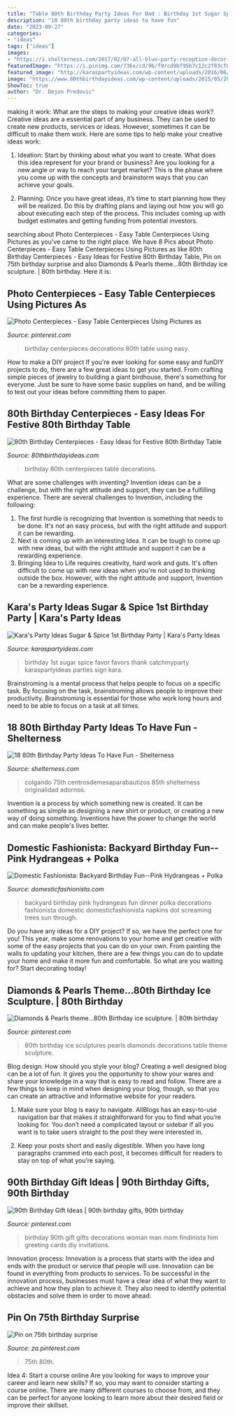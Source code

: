 ```yaml
---
title: "Table 80th Birthday Party Ideas For Dad : Birthday 1st Sugar Spice Favor Favors Thank Catchmyparty Karaspartyideas Parties Sign Kara"
description: "18 80th birthday party ideas to have fun"
date: "2023-09-27"
categories:
- "ideas"
tags: ["ideas"]
images:
- "https://i.shelterness.com/2017/02/07-all-blue-party-reception-decor-for-an-80th-birthday-party.jpg"
featuredImage: "https://i.pinimg.com/736x/cd/9b/f9/cd9bf95b7c12c2f83cf8b86bcf354a90.jpg"
featured_image: "http://karaspartyideas.com/wp-content/uploads/2016/06/Sugar-Spice-1st-Birthday-Party-via-Karas-Party-Ideas-KarasPartyIdeas.com4_.jpeg"
image: "https://www.80thbirthdayideas.com/wp-content/uploads/2015/05/20110930_grandpa-80th_031-1024x768.jpg"
ShowToc: true
author: "Dr. Dejon Predovic"
---
```



making it work: What are the steps to making your creative ideas work?
Creative ideas are a essential part of any business. They can be used to create new products, services or ideas. However, sometimes it can be difficult to make them work. Here are some tips to help make your creative ideas work:
1. Ideation: Start by thinking about what you want to create. What does this idea represent for your brand or business? Are you looking for a new angle or way to reach your target market? This is the phase where you come up with the concepts and brainstorm ways that you can achieve your goals.

2. Planning: Once you have great ideas, it’s time to start planning how they will be realized. Do this by drafting plans and laying out how you will go about executing each step of the process. This includes coming up with budget estimates and getting funding from potential investors.


	

		
searching about Photo Centerpieces - Easy Table Centerpieces Using Pictures as you've came to the right place. We have 8 Pics about Photo Centerpieces - Easy Table Centerpieces Using Pictures as like 80th Birthday Centerpieces - Easy Ideas for Festive 80th Birthday Table, Pin on 75th birthday surprise and also Diamonds &amp; Pearls theme...80th Birthday ice sculpture. | 80th birthday. Here it is:
		
    
## Photo Centerpieces - Easy Table Centerpieces Using Pictures As

<img loading=lazy src="https://i.pinimg.com/736x/d5/4f/7c/d54f7cd573bd373bfe3b76cda3b79d6e--th-birthday-decorations-photo-centerpieces.jpg" onerror="this.onerror=null;this.src='https://tse1.mm.bing.net/th?id=OIP.JfVTnEHoffE3MRfByeryNgHaJ4&amp;pid=15.1';" alt="Photo Centerpieces - Easy Table Centerpieces Using Pictures as">

_Source: pinterest.com_

>birthday centerpieces decorations 80th table using easy. 

	

How to make a DIY project
If you're ever looking for some easy and funDIY projects to do, there are a few great ideas to get you started. From crafting simple pieces of jewelry to building a giant birdhouse, there's something for everyone. Just be sure to have some basic supplies on hand, and be willing to test out your ideas before committing them to paper.

    
## 80th Birthday Centerpieces - Easy Ideas For Festive 80th Birthday Table

<img loading=lazy src="https://www.80thbirthdayideas.com/wp-content/uploads/2015/05/20110930_grandpa-80th_031-1024x768.jpg" onerror="this.onerror=null;this.src='https://tse2.mm.bing.net/th?id=OIP.cuoLx0s2Zbn7bwDAr9FZFQHaE8&amp;pid=15.1';" alt="80th Birthday Centerpieces - Easy Ideas for Festive 80th Birthday Table">

_Source: 80thbirthdayideas.com_

>birthday 80th centerpieces table decorations. 

	

What are some challenges with inventing?
Invention ideas can be a challenge, but with the right attitude and support, they can be a fulfilling experience. There are several challenges to Invention, including the following:
1. The first hurdle is recognizing that Invention is something that needs to be done. It's not an easy process, but with the right attitude and support it can be rewarding.
2. Next is coming up with an interesting Idea. It can be tough to come up with new ideas, but with the right attitude and support it can be a rewarding experience. 
3. Bringing Idea to Life requires creativity, hard work and guts. It's often difficult to come up with new ideas when you're not used to thinking outside the box. However, with the right attitude and support, Invention can be a rewarding experience.

    
## Kara&#039;s Party Ideas Sugar &amp; Spice 1st Birthday Party | Kara&#039;s Party Ideas

<img loading=lazy src="http://karaspartyideas.com/wp-content/uploads/2016/06/Sugar-Spice-1st-Birthday-Party-via-Karas-Party-Ideas-KarasPartyIdeas.com4_.jpeg" onerror="this.onerror=null;this.src='https://tse3.mm.bing.net/th?id=OIP.VsdR9oKnmUuhfYLItg0n_AHaLI&amp;pid=15.1';" alt="Kara&#039;s Party Ideas Sugar &amp; Spice 1st Birthday Party | Kara&#039;s Party Ideas">

_Source: karaspartyideas.com_

>birthday 1st sugar spice favor favors thank catchmyparty karaspartyideas parties sign kara. 

	

Brainstroming is a mental process that helps people to focus on a specific task. By focusing on the task, brainstroming allows people to improve their productivity. Brainstroming is essential for those who work long hours and need to be able to focus on a task at all times.

    
## 18 80th Birthday Party Ideas To Have Fun - Shelterness

<img loading=lazy src="https://i.shelterness.com/2017/02/07-all-blue-party-reception-decor-for-an-80th-birthday-party.jpg" onerror="this.onerror=null;this.src='https://tse4.mm.bing.net/th?id=OIP.1h5QmiweMjQ6LgKqsIyFwwHaJ4&amp;pid=15.1';" alt="18 80th Birthday Party Ideas To Have Fun - Shelterness">

_Source: shelterness.com_

>colgando 75th centrosdemesaparabautizos 85th shelterness originalidad adornos. 

	

Invention is a process by which something new is created. It can be something as simple as designing a new shirt or product, or creating a new way of doing something. Inventions have the power to change the world and can make people's lives better.

    
## Domestic Fashionista: Backyard Birthday Fun--Pink Hydrangeas + Polka

<img loading=lazy src="https://3.bp.blogspot.com/-MEBYXNMIBOY/UeN1aNFWEAI/AAAAAAAAZRg/drRkl26uKaA/s1600/Pink+Backyard+Birthday+Party-15.jpg" onerror="this.onerror=null;this.src='https://tse3.mm.bing.net/th?id=OIP.XCNnuXaq-ReGKj5ouSU1_gHaLG&amp;pid=15.1';" alt="Domestic Fashionista: Backyard Birthday Fun--Pink Hydrangeas + Polka">

_Source: domesticfashionista.com_

>backyard birthday pink hydrangeas fun dinner polka decorations fashionista domestic domesticfashionista napkins dot screaming trees sun through. 

	

Do you have any ideas for a DIY project? If so, we have the perfect one for you! This year, make some renovations to your home and get creative with some of the easy projects that you can do on your own. From painting the walls to updating your kitchen, there are a few things you can do to update your home and make it more fun and comfortable. So what are you waiting for? Start decorating today!

    
## Diamonds &amp; Pearls Theme...80th Birthday Ice Sculpture. | 80th Birthday

<img loading=lazy src="https://i.pinimg.com/736x/cd/9b/f9/cd9bf95b7c12c2f83cf8b86bcf354a90.jpg" onerror="this.onerror=null;this.src='https://tse2.mm.bing.net/th?id=OIP.SU6j6KHGgE-lbHiT9XoeDgHaLR&amp;pid=15.1';" alt="Diamonds &amp; Pearls theme...80th Birthday ice sculpture. | 80th birthday">

_Source: pinterest.com_

>80th birthday ice sculptures pearls diamonds decorations table theme sculpture. 

	

Blog design: How should you style your blog?
Creating a well designed blog can be a lot of fun. It gives you the opportunity to show your wares and share your knowledge in a way that is easy to read and follow. There are a few things to keep in mind when designing your blog, though, so that you can create an attractive and informative website for your readers.
1. Make sure your blog is easy to navigate. AllBlogs has an easy-to-use navigation bar that makes it straightforward for you to find what you’re looking for. You don’t need a complicated layout or sidebar if all you want is to take users straight to the post they were interested in.

2. Keep your posts short and easily digestible. When you have long paragraphs crammed into each post, it becomes difficult for readers to stay on top of what you’re saying.

    
## 90th Birthday Gift Ideas | 90th Birthday Gifts, 90th Birthday

<img loading=lazy src="https://i.pinimg.com/736x/79/62/39/7962398eef633e553a0e3f3a04564dbe.jpg" onerror="this.onerror=null;this.src='https://tse2.mm.bing.net/th?id=OIP.c7ApRiSq9OEPsmNVrZifxwHaLH&amp;pid=15.1';" alt="90th Birthday Gift Ideas | 90th birthday gifts, 90th birthday">

_Source: pinterest.com_

>birthday 90th gift gifts decorations woman man mom findinista him greeting cards diy invitations. 

	

Innovation process:
Innovation is a process that starts with the idea and ends with the product or service that people will use. Innovation can be found in everything from products to services. To be successful in the innovation process, businesses must have a clear idea of what they want to achieve and how they plan to achieve it. They also need to identify potential obstacles and solve them in order to move ahead.

    
## Pin On 75th Birthday Surprise

<img loading=lazy src="https://i.pinimg.com/736x/d8/68/35/d86835aa7c0690d5dde2daa6db2cd262.jpg" onerror="this.onerror=null;this.src='https://tse1.mm.bing.net/th?id=OIP.LOebthK18_Qm9o4MfN027wHaKU&amp;pid=15.1';" alt="Pin on 75th birthday surprise">

_Source: za.pinterest.com_

>75th 80th. 

	

Idea 4: Start a course online
Are you looking for ways to improve your career and learn new skills? If so, you may want to consider starting a course online. There are many different courses to choose from, and they can be perfect for anyone looking to learn more about their desired field or improve their skillset.

